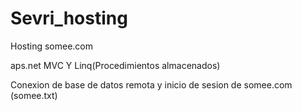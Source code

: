 # Sevri_hosting

Hosting somee.com

aps.net MVC Y Linq(Procedimientos almacenados)

Conexion de base de datos remota y inicio de sesion de somee.com (somee.txt)
